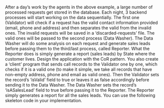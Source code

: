 After a day’s work by the agents in the above example, a large number of processed requests get stored in the database. Each night, 3 backend processes will start working on the data sequentially. The first one (Validator) will check if a request has the valid contact information provided (email, phone and address) and then separates the valid from the invalid ones. The invalid requests will be saved in a ‘discarded-requests’ file. The valid ones will be passed to the second process (Data Washer). 
The Data Washer will do some analysis on each request and generate sales leads before passing them to the third/last process, called Reporter. What the Reporter does is simply generate a report (sales leads) by State where the customer lives. 
Design the application with the CoR pattern. You also create a ‘client’ program that sends call records to the Validator one by one, which checks if it is a valid one (to make it simple, we take all records that have non-empty address, phone and email as valid ones). Then the Validator sets the record’s ‘isValid’ field to true or leaves it as false accordingly before sending it to the Data Washer. The Data Washer sets the record’s ‘isASalesLead’ field to true before passing it to the Reporter. The Reporter simply generates a report for all the sales leads. You can use the following skeleton code in your implementation. 
